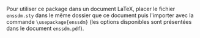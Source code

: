 Pour utiliser ce package dans un document LaTeX, placer le fichier `enssdm.sty` dans le même dossier que ce document puis l'importer avec la commande `\usepackage{enssdm}` (les options disponibles sont présentées dans le document `enssdm.pdf`).
